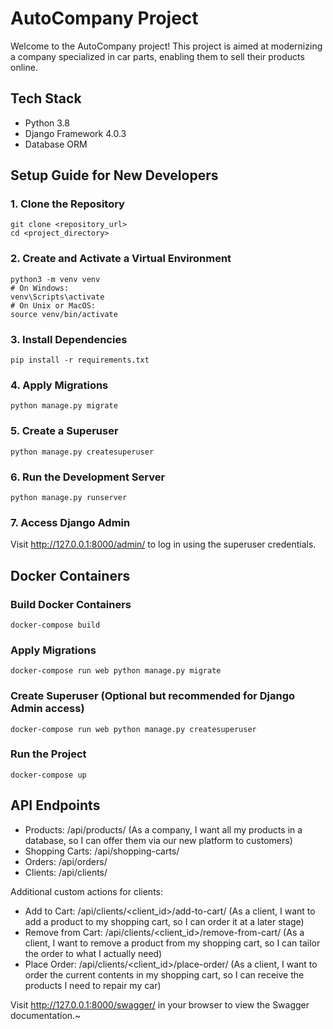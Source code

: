 # AutoCompany Project

Welcome to the AutoCompany project! This project is aimed at modernizing a company specialized in car parts, enabling them to sell their products online.

## Tech Stack

- Python 3.8 
- Django Framework 4.0.3
- Database ORM 

## Setup Guide for New Developers

### 1. Clone the Repository

```
git clone <repository_url>
cd <project_directory>
```

### 2. Create and Activate a Virtual Environment

```
python3 -m venv venv
# On Windows:
venv\Scripts\activate
# On Unix or MacOS:
source venv/bin/activate
```

### 3. Install Dependencies
```
pip install -r requirements.txt
```

### 4. Apply Migrations

```
python manage.py migrate
```

### 5. Create a Superuser
```
python manage.py createsuperuser
```

### 6. Run the Development Server
```
python manage.py runserver
```

### 7. Access Django Admin
Visit http://127.0.0.1:8000/admin/ to log in using the superuser credentials.


## Docker Containers

### Build Docker Containers
```
docker-compose build
```

### Apply Migrations
```
docker-compose run web python manage.py migrate
```

### Create Superuser (Optional but recommended for Django Admin access)
```
docker-compose run web python manage.py createsuperuser
```

### Run the Project
```
docker-compose up
```


## API Endpoints
- Products: /api/products/ (As a company, I want all my products in a database, so I can offer them via our new platform to customers)
- Shopping Carts: /api/shopping-carts/ 
- Orders: /api/orders/ 
- Clients: /api/clients/

Additional custom actions for clients:
- Add to Cart: /api/clients/<client_id>/add-to-cart/ (As a client, I want to add a product to my shopping cart, so I can order it at a later stage)
- Remove from Cart: /api/clients/<client_id>/remove-from-cart/ (As a client, I want to remove a product from my shopping cart, so I can tailor the order to what I actually need)
- Place Order: /api/clients/<client_id>/place-order/ (As a client, I want to order the current contents in my shopping cart, so I can receive the products I need to repair my car)


Visit http://127.0.0.1:8000/swagger/ in your browser to view the Swagger documentation.~